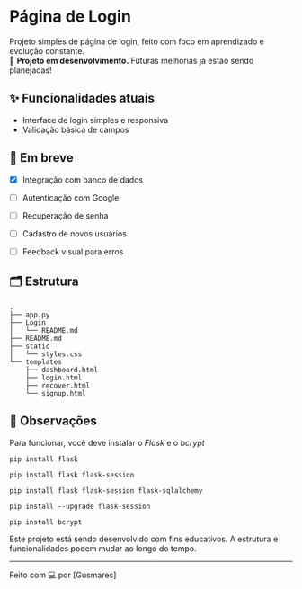 # Página de Login

Projeto simples de página de login, feito com foco em aprendizado e evolução constante.  
🚧 **Projeto em desenvolvimento.** Futuras melhorias já estão sendo planejadas!

## ✨ Funcionalidades atuais

- Interface de login simples e responsiva
- Validação básica de campos

## 🔧 Em breve

- [X] Integração com banco de dados
- [ ] Autenticação com Google
- [ ] Recuperação de senha
- [ ] Cadastro de novos usuários
- [ ] Feedback visual para erros


## 🗂️ Estrutura

```
.
├── app.py
├── Login
│   └── README.md
├── README.md
├── static
│   └── styles.css
└── templates
    ├── dashboard.html
    ├── login.html
    ├── recover.html
    └── signup.html
```

## 📌 Observações
Para funcionar, você deve instalar o *Flask* e o *bcrypt*

````
pip install flask

pip install flask flask-session

pip install flask flask-session flask-sqlalchemy

pip install --upgrade flask-session
````

````
pip install bcrypt
````

Este projeto está sendo desenvolvido com fins educativos. A estrutura e funcionalidades podem mudar ao longo do tempo.

---

Feito com 💻 por [Gusmares]
